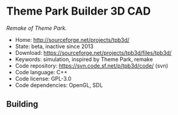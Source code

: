 # Theme Park Builder 3D CAD

_Remake of Theme Park._

- Home: http://sourceforge.net/projects/tpb3d/
- State: beta, inactive since 2013
- Download: https://sourceforge.net/projects/tpb3d/files/tpb3d/
- Keywords: simulation, inspired by Theme Park, remake
- Code repository: https://svn.code.sf.net/p/tpb3d/code/ (svn)
- Code language: C++
- Code license: GPL-3.0
- Code dependencies: OpenGL, SDL

## Building

